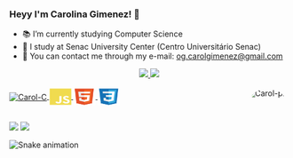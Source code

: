 ### Heyy I'm Carolina Gimenez! 👋

- 📚 I’m currently studying Computer Science
- 🏫 I study at Senac University Center (Centro Universitário Senac)
- 📧 You can contact me through my e-mail: og.carolgimenez@gmail.com
<div align="center">
  <a href="https://github.com/ogcarolis">
  <img height="180em" src="https://github-readme-stats.vercel.app/api?username=ogcarolis&show_icons=true&theme=dracula&include_all_commits=true&count_private=true"/>
  <img height="180em" src="https://github-readme-stats.vercel.app/api/top-langs/?username=ogcarolis&layout=compact&langs_count=7&theme=dracula"/>
</div>
  
<div style="display: inline_block"><br>
  <img align="center" alt="Carol-C" height="30" width="40" src="https://cdn.jsdelivr.net/gh/devicons/devicon/icons/c/c-original.svg">
  <img align="center" alt="Carol-Js" height="30" width="40" src="https://raw.githubusercontent.com/devicons/devicon/master/icons/javascript/javascript-plain.svg">
  <img align="center" alt="Carol-HTML" height="30" width="40" src="https://raw.githubusercontent.com/devicons/devicon/master/icons/html5/html5-original.svg">
  <img align="center" alt="Carol-CSS" height="30" width="40" src="https://raw.githubusercontent.com/devicons/devicon/master/icons/css3/css3-original.svg">
  <a href="https://picasion.com/"><img src="https://i.picasion.com/pic92/4f524b9e755bd3371c013d5091c38ca2.gif" align="right" alt="Carol-pic" height="150" style="border-radius:50px;" /></a><br /><a href="https://picasion.com/"></a>
</div> 
  
  
##
  
<div>
  <a href="https://www.instagram.com/og.carolis/" target="_blank"><img src="https://img.shields.io/badge/-Instagram-%23E4405F?style=for-the-badge&logo=instagram&logoColor=white" target="_blank"></a>
  <a href = "mailto:og.carolgimenez@gmail.com"><img src="https://img.shields.io/badge/-Gmail-%23333?style=for-the-badge&logo=gmail&logoColor=white" target="_blank"></a>
  
  ![Snake animation](https://github.com/ogcarolis/ogcarolis/blob/output/github-contribution-grid-snake.svg)
</div>
